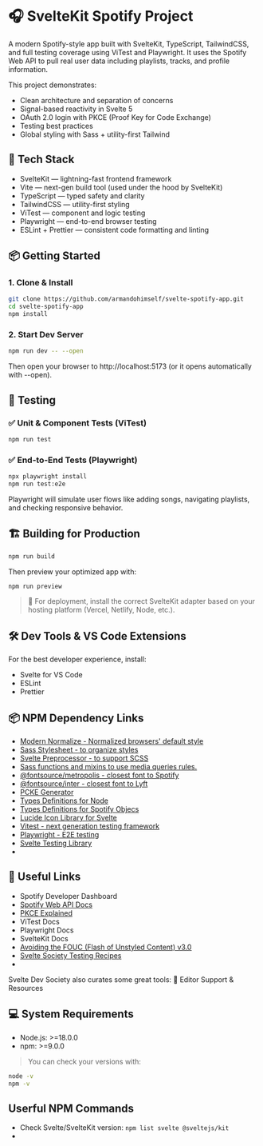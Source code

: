 # 🎧 SvelteKit Spotify Project

A modern Spotify-style app built with SvelteKit, TypeScript, TailwindCSS, and full testing coverage using ViTest and Playwright. It uses the Spotify Web API to pull real user data including playlists, tracks, and profile information.

This project demonstrates:

- Clean architecture and separation of concerns
- Signal-based reactivity in Svelte 5
- OAuth 2.0 login with PKCE (Proof Key for Code Exchange)
- Testing best practices
- Global styling with Sass + utility-first Tailwind

## 🚀 Tech Stack

- SvelteKit — lightning-fast frontend framework
- Vite — next-gen build tool (used under the hood by SvelteKit)
- TypeScript — typed safety and clarity
- TailwindCSS — utility-first styling
- ViTest — component and logic testing
- Playwright — end-to-end browser testing
- ESLint + Prettier — consistent code formatting and linting

## 📦 Getting Started

### 1. Clone & Install

```bash
git clone https://github.com/armandohimself/svelte-spotify-app.git
cd svelte-spotify-app
npm install
```

### 2. Start Dev Server

```bash
npm run dev -- --open
```

Then open your browser to http://localhost:5173 (or it opens automatically with --open).

## 🧪 Testing

### ✅ Unit & Component Tests (ViTest)

```bash
npm run test
```

### ✅ End-to-End Tests (Playwright)

```bash
npx playwright install
npm run test:e2e
```

Playwright will simulate user flows like adding songs, navigating playlists, and checking responsive behavior.

## 🏗️ Building for Production

```bash
npm run build
```

Then preview your optimized app with:

```bash
npm run preview
```

> 🔧 For deployment, install the correct SvelteKit adapter based on your hosting platform (Vercel, Netlify, Node, etc.).

## 🛠️ Dev Tools & VS Code Extensions

For the best developer experience, install:

- Svelte for VS Code
- ESLint
- Prettier

## 📦 NPM Dependency Links

- [Modern Normalize - Normalized browsers' default style](https://github.com/sindresorhus/modern-normalize?tab=readme-ov-file)
- [Sass Stylesheet - to organize styles](https://sass-lang.com/install/)
- [Svelte Preprocessor - to support SCSS](https://github.com/sveltejs/svelte-preprocess)
- [Sass functions and mixins to use media queries rules.](https://github.com/unsass/breakpoint)
- [@fontsource/metropolis - closest font to Spotify](https://www.npmjs.com/package/@fontsource/metropolis)
- [@fontsource/inter - closest font to Lyft](https://www.npmjs.com/package/@fontsource/inter)
- [PCKE Generator](https://www.npmjs.com/package/pkce-gen)
- [Types Definitions for Node](https://www.npmjs.com/package/@types/node)
- [Types Definitions for Spotify Objecs](https://www.npmjs.com/package/@types/spotify-api)
- [Lucide Icon Library for Svelte](https://www.npmjs.com/package/lucide-svelte)
- [Vitest - next generation testing framework](https://github.com/vitest-dev/vitest#readme)
- [Playwright - E2E testing](https://playwright.dev/docs/intro)
- [Svelte Testing Library](https://testing-library.com/docs/svelte-testing-library/intro/)
- []()

## 🔗 Useful Links

- Spotify Developer Dashboard
- [Spotify Web API Docs](https://developer.spotify.com/documentation/web-api)
- [PKCE Explained](https://dropbox.tech/developers/pkce--what-and-why-)
- ViTest Docs
- Playwright Docs
- SvelteKit Docs
- [Avoiding the FOUC (Flash of Unstyled Content) v3.0](https://www.paulirish.com/2009/avoiding-the-fouc-v3/)
- [Svelte Society Testing Recipes](https://www.sveltesociety.dev/recipes/testing-and-debugging/unit-testing-svelte-component)
- []()

Svelte Dev Society also curates some great tools:
🔗 Editor Support & Resources

## 💻 System Requirements

- Node.js: >=18.0.0
- npm: >=9.0.0

> You can check your versions with:

```bash
node -v
npm -v
```

## Userful NPM Commands

- Check Svelte/SvelteKit version: `npm list svelte @sveltejs/kit`
-
